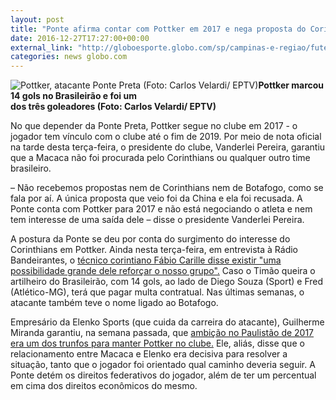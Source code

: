 ```yaml
---
layout: post
title: "Ponte afirma contar com Pottker em 2017 e nega proposta do Corinthians"
date: 2016-12-27T17:27:00+00:00
external_link: "http://globoesporte.globo.com/sp/campinas-e-regiao/futebol/times/ponte-preta/noticia/2016/12/ponte-afirma-contar-com-pottker-em-2017-e-nega-proposta-do-corinthians.html"
categories: news globo.com
---
```

 ![Pottker, atacante Ponte Preta (Foto: Carlos Velardi/ EPTV)](http://s2.glbimg.com/tnhgZqosMbH1x_AfT-5HRiX67Bs=/231x0:937x589/300x250/s.glbimg.com/es/ge/f/original/2016/10/18/pottker.4.jpg "Pottker, atacante Ponte Preta (Foto: Carlos Velardi/ EPTV)")**Pottker marcou 14 gols no Brasileirão e foi um  
dos três goleadores (Foto: Carlos Velardi/ EPTV)**  

No que depender da Ponte Preta, Pottker segue no clube em 2017 - o jogador tem vínculo com o clube até o fim de 2019. Por meio de nota oficial na tarde desta terça-feira, o presidente do clube, Vanderlei Pereira, garantiu que a Macaca não foi procurada pelo Corinthians ou qualquer outro time brasileiro.

– Não recebemos propostas nem de Corinthians nem de Botafogo, como se fala por aí. A única proposta que veio foi da China e ela foi recusada. A Ponte conta com Pottker para 2017 e não está negociando o atleta e nem tem interesse de uma saída dele – disse o presidente Vanderlei Pereira.

A postura da Ponte se deu por conta do surgimento do interesse do Corinthians em Pottker. Ainda nesta terça-feira, em entrevista à Rádio Bandeirantes, o [técnico corintiano Fábio Carille disse existir "uma possibilidade grande dele reforçar o nosso grupo".](http://globoesporte.globo.com/sp/futebol/noticia/2016/12/tecnico-do-corinthians-indica-acerto-com-kazim-e-interesse-em-pottker.html) Caso o Timão queira o artilheiro do Brasileirão, com 14 gols, ao lado de Diego Souza (Sport) e Fred (Atlético-MG), terá que pagar multa contratual. Nas últimas semanas, o atacante também teve o nome ligado ao Botafogo.

Empresário da Elenko Sports (que cuida da carreira do atacante), Guilherme Miranda garantiu, na semana passada, que [ambição no Paulistão de 2017 era um dos trunfos para manter Pottker no clube.](http://globoesporte.globo.com/sp/campinas-e-regiao/futebol/times/ponte-preta/noticia/2016/12/ambicao-no-paulistao-vira-trunfo-da-ponte-para-segurar-pottker-em-2017.html) Ele, aliás, disse que o relacionamento entre Macaca e Elenko era decisiva para resolver a situação, tanto que o jogador foi orientado qual caminho deveria seguir. A Ponte detém os direitos federativos do jogador, além de ter um percentual em cima dos direitos econômicos do mesmo.

